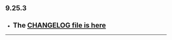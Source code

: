 ## 9.25.3

- ## The [CHANGELOG file is here](https://flutter-sound.canardoux.xyz/changelog.html)

-----------------------------------------------------------------------------------------------------------------------------------
